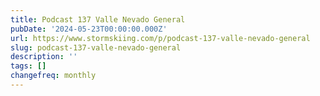 ```yaml
---
title: Podcast 137 Valle Nevado General
pubDate: '2024-05-23T00:00:00.000Z'
url: https://www.stormskiing.com/p/podcast-137-valle-nevado-general
slug: podcast-137-valle-nevado-general
description: ''
tags: []
changefreq: monthly
---
```


<!-- Add post content below -->
